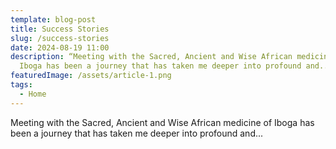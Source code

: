 ```yaml
---
template: blog-post
title: Success Stories
slug: /success-stories
date: 2024-08-19 11:00
description: “Meeting with the Sacred, Ancient and Wise African medicine of
  Iboga has been a journey that has taken me deeper into profound and...
featuredImage: /assets/article-1.png
tags:
  - Home
---
```

Meeting with the Sacred, Ancient and Wise African medicine of Iboga has been a journey that has taken me deeper into profound and...